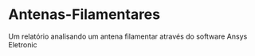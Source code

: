 # Antenas-Filamentares
Um relatório analisando um antena filamentar através do software Ansys Eletronic
